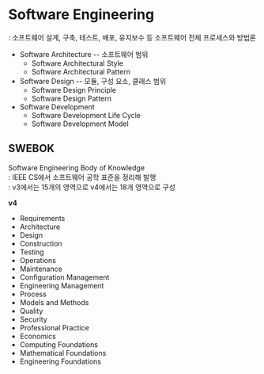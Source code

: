 # Software Engineering
: 소프트웨어 설계, 구축, 테스트, 배포, 유지보수 등 소프트웨어 전체 프로세스와 방법론   

- Software Architecture -- 소프트웨어 범위
  - Software Architectural Style
  - Software Architectural Pattern
- Software Design -- 모듈, 구성 요소, 클래스 범위
  - Software Design Principle
  - Software Design Pattern
- Software Development
  - Software Development Life Cycle
  - Software Development Model



## SWEBOK
Software Engineering Body of Knowledge  
: IEEE CS에서 소프트웨어 공학 표준을 정리해 발행  
: v3에서는 15개의 영역으로 v4에서는 18개 영역으로 구성  

**v4**
- Requirements
- Architecture
- Design
- Construction
- Testing
- Operations
- Maintenance
- Configuration Management
- Engineering Management
- Process
- Models and Methods
- Quality
- Security
- Professional Practice
- Economics
- Computing Foundations
- Mathematical Foundations
- Engineering Foundations